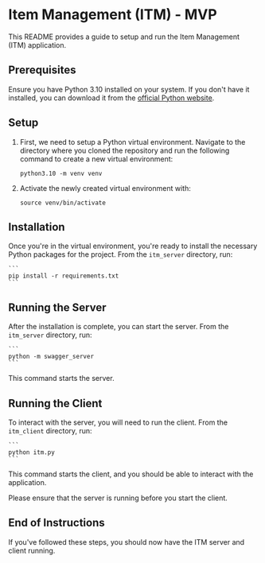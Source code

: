 # Item Management (ITM) - MVP

This README provides a guide to setup and run the Item Management (ITM) application.

## Prerequisites

Ensure you have Python 3.10 installed on your system. If you don't have it installed, you can download it from the [official Python website](https://www.python.org/downloads/).

## Setup

1. First, we need to setup a Python virtual environment. Navigate to the directory where you cloned the repository and run the following command to create a new virtual environment:

    ```
    python3.10 -m venv venv
    ```

2. Activate the newly created virtual environment with:

    ```
    source venv/bin/activate
    ```

## Installation

Once you're in the virtual environment, you're ready to install the necessary Python packages for the project. From the `itm_server` directory, run:

    ```
    pip install -r requirements.txt
    ```

## Running the Server

After the installation is complete, you can start the server. From the `itm_server` directory, run:

    ```
    python -m swagger_server
    ```

This command starts the server.

## Running the Client

To interact with the server, you will need to run the client. From the `itm_client` directory, run:

    ```
    python itm.py
    ```

This command starts the client, and you should be able to interact with the application.

Please ensure that the server is running before you start the client. 

## End of Instructions

If you've followed these steps, you should now have the ITM server and client running.
